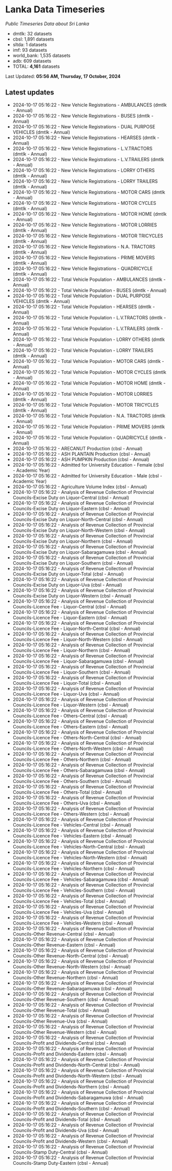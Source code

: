 # Lanka Data Timeseries
*Public Timeseries Data about Sri Lanka*

* dmtlk: 32 datasets
* cbsl: 1,891 datasets
* sltda: 1 datasets
* imf: 93 datasets
* world_bank: 1,535 datasets
* adb: 609 datasets
* TOTAL: **4,161** datasets

Last Updated: **05:56 AM, Thursday, 17 October, 2024**

## Latest updates

* 2024-10-17 05:16:22 - New Vehicle Registrations - AMBULANCES (dmtlk - Annual)
* 2024-10-17 05:16:22 - New Vehicle Registrations - BUSES (dmtlk - Annual)
* 2024-10-17 05:16:22 - New Vehicle Registrations - DUAL PURPOSE VEHICLES (dmtlk - Annual)
* 2024-10-17 05:16:22 - New Vehicle Registrations - HEARSES (dmtlk - Annual)
* 2024-10-17 05:16:22 - New Vehicle Registrations - L.V.TRACTORS (dmtlk - Annual)
* 2024-10-17 05:16:22 - New Vehicle Registrations - L.V.TRAILERS (dmtlk - Annual)
* 2024-10-17 05:16:22 - New Vehicle Registrations - LORRY OTHERS (dmtlk - Annual)
* 2024-10-17 05:16:22 - New Vehicle Registrations - LORRY TRAILERS (dmtlk - Annual)
* 2024-10-17 05:16:22 - New Vehicle Registrations - MOTOR CARS (dmtlk - Annual)
* 2024-10-17 05:16:22 - New Vehicle Registrations - MOTOR CYCLES (dmtlk - Annual)
* 2024-10-17 05:16:22 - New Vehicle Registrations - MOTOR HOME (dmtlk - Annual)
* 2024-10-17 05:16:22 - New Vehicle Registrations - MOTOR LORRIES (dmtlk - Annual)
* 2024-10-17 05:16:22 - New Vehicle Registrations - MOTOR TRICYCLES (dmtlk - Annual)
* 2024-10-17 05:16:22 - New Vehicle Registrations - N.A. TRACTORS (dmtlk - Annual)
* 2024-10-17 05:16:22 - New Vehicle Registrations - PRIME MOVERS (dmtlk - Annual)
* 2024-10-17 05:16:22 - New Vehicle Registrations - QUADRICYCLE (dmtlk - Annual)
* 2024-10-17 05:16:22 - Total Vehicle Population - AMBULANCES (dmtlk - Annual)
* 2024-10-17 05:16:22 - Total Vehicle Population - BUSES (dmtlk - Annual)
* 2024-10-17 05:16:22 - Total Vehicle Population - DUAL PURPOSE VEHICLES (dmtlk - Annual)
* 2024-10-17 05:16:22 - Total Vehicle Population - HEARSES (dmtlk - Annual)
* 2024-10-17 05:16:22 - Total Vehicle Population - L.V.TRACTORS (dmtlk - Annual)
* 2024-10-17 05:16:22 - Total Vehicle Population - L.V.TRAILERS (dmtlk - Annual)
* 2024-10-17 05:16:22 - Total Vehicle Population - LORRY OTHERS (dmtlk - Annual)
* 2024-10-17 05:16:22 - Total Vehicle Population - LORRY TRAILERS (dmtlk - Annual)
* 2024-10-17 05:16:22 - Total Vehicle Population - MOTOR CARS (dmtlk - Annual)
* 2024-10-17 05:16:22 - Total Vehicle Population - MOTOR CYCLES (dmtlk - Annual)
* 2024-10-17 05:16:22 - Total Vehicle Population - MOTOR HOME (dmtlk - Annual)
* 2024-10-17 05:16:22 - Total Vehicle Population - MOTOR LORRIES (dmtlk - Annual)
* 2024-10-17 05:16:22 - Total Vehicle Population - MOTOR TRICYCLES (dmtlk - Annual)
* 2024-10-17 05:16:22 - Total Vehicle Population - N.A. TRACTORS (dmtlk - Annual)
* 2024-10-17 05:16:22 - Total Vehicle Population - PRIME MOVERS (dmtlk - Annual)
* 2024-10-17 05:16:22 - Total Vehicle Population - QUADRICYCLE (dmtlk - Annual)
* 2024-10-17 05:16:22 - ARECANUT Production (cbsl - Annual)
* 2024-10-17 05:16:22 - ASH PLANTAIN Production (cbsl - Annual)
* 2024-10-17 05:16:22 - ASH PUMPKIN Production (cbsl - Annual)
* 2024-10-17 05:16:22 - Admitted for University Education - Female (cbsl - Academic Year)
* 2024-10-17 05:16:22 - Admitted for University Education - Male (cbsl - Academic Year)
* 2024-10-17 05:16:22 - Agriculture Volume Index (cbsl - Annual)
* 2024-10-17 05:16:22 - Analysis of Revenue Collection of Provincial Councils-Excise Duty on Liquor-Central (cbsl - Annual)
* 2024-10-17 05:16:22 - Analysis of Revenue Collection of Provincial Councils-Excise Duty on Liquor-Eastern (cbsl - Annual)
* 2024-10-17 05:16:22 - Analysis of Revenue Collection of Provincial Councils-Excise Duty on Liquor-North-Central (cbsl - Annual)
* 2024-10-17 05:16:22 - Analysis of Revenue Collection of Provincial Councils-Excise Duty on Liquor-North-Western (cbsl - Annual)
* 2024-10-17 05:16:22 - Analysis of Revenue Collection of Provincial Councils-Excise Duty on Liquor-Northern (cbsl - Annual)
* 2024-10-17 05:16:22 - Analysis of Revenue Collection of Provincial Councils-Excise Duty on Liquor-Sabaragamuwa (cbsl - Annual)
* 2024-10-17 05:16:22 - Analysis of Revenue Collection of Provincial Councils-Excise Duty on Liquor-Southern (cbsl - Annual)
* 2024-10-17 05:16:22 - Analysis of Revenue Collection of Provincial Councils-Excise Duty on Liquor-Total (cbsl - Annual)
* 2024-10-17 05:16:22 - Analysis of Revenue Collection of Provincial Councils-Excise Duty on Liquor-Uva (cbsl - Annual)
* 2024-10-17 05:16:22 - Analysis of Revenue Collection of Provincial Councils-Excise Duty on Liquor-Western (cbsl - Annual)
* 2024-10-17 05:16:22 - Analysis of Revenue Collection of Provincial Councils-Licence Fee - Liquor-Central (cbsl - Annual)
* 2024-10-17 05:16:22 - Analysis of Revenue Collection of Provincial Councils-Licence Fee - Liquor-Eastern (cbsl - Annual)
* 2024-10-17 05:16:22 - Analysis of Revenue Collection of Provincial Councils-Licence Fee - Liquor-North-Central (cbsl - Annual)
* 2024-10-17 05:16:22 - Analysis of Revenue Collection of Provincial Councils-Licence Fee - Liquor-North-Western (cbsl - Annual)
* 2024-10-17 05:16:22 - Analysis of Revenue Collection of Provincial Councils-Licence Fee - Liquor-Northern (cbsl - Annual)
* 2024-10-17 05:16:22 - Analysis of Revenue Collection of Provincial Councils-Licence Fee - Liquor-Sabaragamuwa (cbsl - Annual)
* 2024-10-17 05:16:22 - Analysis of Revenue Collection of Provincial Councils-Licence Fee - Liquor-Southern (cbsl - Annual)
* 2024-10-17 05:16:22 - Analysis of Revenue Collection of Provincial Councils-Licence Fee - Liquor-Total (cbsl - Annual)
* 2024-10-17 05:16:22 - Analysis of Revenue Collection of Provincial Councils-Licence Fee - Liquor-Uva (cbsl - Annual)
* 2024-10-17 05:16:22 - Analysis of Revenue Collection of Provincial Councils-Licence Fee - Liquor-Western (cbsl - Annual)
* 2024-10-17 05:16:22 - Analysis of Revenue Collection of Provincial Councils-Licence Fee - Others-Central (cbsl - Annual)
* 2024-10-17 05:16:22 - Analysis of Revenue Collection of Provincial Councils-Licence Fee - Others-Eastern (cbsl - Annual)
* 2024-10-17 05:16:22 - Analysis of Revenue Collection of Provincial Councils-Licence Fee - Others-North-Central (cbsl - Annual)
* 2024-10-17 05:16:22 - Analysis of Revenue Collection of Provincial Councils-Licence Fee - Others-North-Western (cbsl - Annual)
* 2024-10-17 05:16:22 - Analysis of Revenue Collection of Provincial Councils-Licence Fee - Others-Northern (cbsl - Annual)
* 2024-10-17 05:16:22 - Analysis of Revenue Collection of Provincial Councils-Licence Fee - Others-Sabaragamuwa (cbsl - Annual)
* 2024-10-17 05:16:22 - Analysis of Revenue Collection of Provincial Councils-Licence Fee - Others-Southern (cbsl - Annual)
* 2024-10-17 05:16:22 - Analysis of Revenue Collection of Provincial Councils-Licence Fee - Others-Total (cbsl - Annual)
* 2024-10-17 05:16:22 - Analysis of Revenue Collection of Provincial Councils-Licence Fee - Others-Uva (cbsl - Annual)
* 2024-10-17 05:16:22 - Analysis of Revenue Collection of Provincial Councils-Licence Fee - Others-Western (cbsl - Annual)
* 2024-10-17 05:16:22 - Analysis of Revenue Collection of Provincial Councils-Licence Fee - Vehicles-Central (cbsl - Annual)
* 2024-10-17 05:16:22 - Analysis of Revenue Collection of Provincial Councils-Licence Fee - Vehicles-Eastern (cbsl - Annual)
* 2024-10-17 05:16:22 - Analysis of Revenue Collection of Provincial Councils-Licence Fee - Vehicles-North-Central (cbsl - Annual)
* 2024-10-17 05:16:22 - Analysis of Revenue Collection of Provincial Councils-Licence Fee - Vehicles-North-Western (cbsl - Annual)
* 2024-10-17 05:16:22 - Analysis of Revenue Collection of Provincial Councils-Licence Fee - Vehicles-Northern (cbsl - Annual)
* 2024-10-17 05:16:22 - Analysis of Revenue Collection of Provincial Councils-Licence Fee - Vehicles-Sabaragamuwa (cbsl - Annual)
* 2024-10-17 05:16:22 - Analysis of Revenue Collection of Provincial Councils-Licence Fee - Vehicles-Southern (cbsl - Annual)
* 2024-10-17 05:16:22 - Analysis of Revenue Collection of Provincial Councils-Licence Fee - Vehicles-Total (cbsl - Annual)
* 2024-10-17 05:16:22 - Analysis of Revenue Collection of Provincial Councils-Licence Fee - Vehicles-Uva (cbsl - Annual)
* 2024-10-17 05:16:22 - Analysis of Revenue Collection of Provincial Councils-Licence Fee - Vehicles-Western (cbsl - Annual)
* 2024-10-17 05:16:22 - Analysis of Revenue Collection of Provincial Councils-Other Revenue-Central (cbsl - Annual)
* 2024-10-17 05:16:22 - Analysis of Revenue Collection of Provincial Councils-Other Revenue-Eastern (cbsl - Annual)
* 2024-10-17 05:16:22 - Analysis of Revenue Collection of Provincial Councils-Other Revenue-North-Central (cbsl - Annual)
* 2024-10-17 05:16:22 - Analysis of Revenue Collection of Provincial Councils-Other Revenue-North-Western (cbsl - Annual)
* 2024-10-17 05:16:22 - Analysis of Revenue Collection of Provincial Councils-Other Revenue-Northern (cbsl - Annual)
* 2024-10-17 05:16:22 - Analysis of Revenue Collection of Provincial Councils-Other Revenue-Sabaragamuwa (cbsl - Annual)
* 2024-10-17 05:16:22 - Analysis of Revenue Collection of Provincial Councils-Other Revenue-Southern (cbsl - Annual)
* 2024-10-17 05:16:22 - Analysis of Revenue Collection of Provincial Councils-Other Revenue-Total (cbsl - Annual)
* 2024-10-17 05:16:22 - Analysis of Revenue Collection of Provincial Councils-Other Revenue-Uva (cbsl - Annual)
* 2024-10-17 05:16:22 - Analysis of Revenue Collection of Provincial Councils-Other Revenue-Western (cbsl - Annual)
* 2024-10-17 05:16:22 - Analysis of Revenue Collection of Provincial Councils-Profit and Dividends-Central (cbsl - Annual)
* 2024-10-17 05:16:22 - Analysis of Revenue Collection of Provincial Councils-Profit and Dividends-Eastern (cbsl - Annual)
* 2024-10-17 05:16:22 - Analysis of Revenue Collection of Provincial Councils-Profit and Dividends-North-Central (cbsl - Annual)
* 2024-10-17 05:16:22 - Analysis of Revenue Collection of Provincial Councils-Profit and Dividends-North-Western (cbsl - Annual)
* 2024-10-17 05:16:22 - Analysis of Revenue Collection of Provincial Councils-Profit and Dividends-Northern (cbsl - Annual)
* 2024-10-17 05:16:22 - Analysis of Revenue Collection of Provincial Councils-Profit and Dividends-Sabaragamuwa (cbsl - Annual)
* 2024-10-17 05:16:22 - Analysis of Revenue Collection of Provincial Councils-Profit and Dividends-Southern (cbsl - Annual)
* 2024-10-17 05:16:22 - Analysis of Revenue Collection of Provincial Councils-Profit and Dividends-Total (cbsl - Annual)
* 2024-10-17 05:16:22 - Analysis of Revenue Collection of Provincial Councils-Profit and Dividends-Uva (cbsl - Annual)
* 2024-10-17 05:16:22 - Analysis of Revenue Collection of Provincial Councils-Profit and Dividends-Western (cbsl - Annual)
* 2024-10-17 05:16:22 - Analysis of Revenue Collection of Provincial Councils-Stamp Duty-Central (cbsl - Annual)
* 2024-10-17 05:16:22 - Analysis of Revenue Collection of Provincial Councils-Stamp Duty-Eastern (cbsl - Annual)